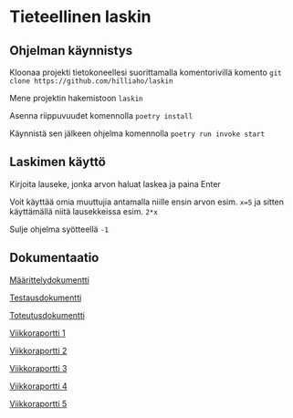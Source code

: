 # Tieteellinen laskin

## Ohjelman käynnistys

Kloonaa projekti tietokoneellesi suorittamalla komentorivillä komento `git clone https://github.com/hilliaho/laskin` 

Mene projektin hakemistoon `laskin`

Asenna riippuvuudet komennolla `poetry install`

Käynnistä sen jälkeen ohjelma komennolla `poetry run invoke start`

## Laskimen käyttö

Kirjoita lauseke, jonka arvon haluat laskea ja paina Enter

Voit käyttää omia muuttujia antamalla niille ensin arvon  esim. `x=5` ja sitten käyttämällä niitä lausekkeissa esim. `2*x`

Sulje ohjelma syötteellä `-1`

## Dokumentaatio

[Määrittelydokumentti](https://github.com/hilliaho/laskin/blob/main/dokumentaatio/maarittelydokumentti.md)

[Testausdokumentti](https://github.com/hilliaho/laskin/blob/main/dokumentaatio/testausdokumentti.md)

[Toteutusdokumentti](https://github.com/hilliaho/laskin/blob/main/dokumentaatio/toteutusdokumentti.md)

[Viikkoraportti 1](https://github.com/hilliaho/laskin/blob/main/dokumentaatio/viikkoraportti_1.md)

[Viikkoraportti 2](https://github.com/hilliaho/laskin/blob/main/dokumentaatio/viikkoraportti_2.md)

[Viikkoraportti 3](https://github.com/hilliaho/laskin/blob/main/dokumentaatio/viikkoraportti_3.md)

[Viikkoraportti 4](https://github.com/hilliaho/laskin/blob/main/dokumentaatio/viikkoraportti_4.md)

[Viikkoraportti 5](https://github.com/hilliaho/laskin/blob/main/dokumentaatio/viikkoraportti_5.md)
